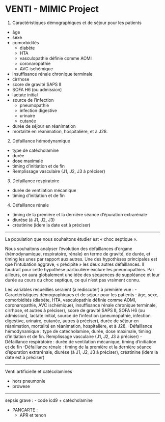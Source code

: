 # VENTI - MIMIC Project

1. Caractéristiques démographiques et de séjour pour les patients 
  * âge
  * sexe
  * comorbidités 
    * diabète
    * HTA
    * vasculopathie définie comme AOMI
    * coronaropathie
    * AVC ischémique
  * insuffisance rénale chronique terminale
  * cirrhose
  * score de gravité SAPS II
  * SOFA H6 (ou admission)
  * lactate initial
  * source de l’infection 
    * pneumopathie 
    * infection digestive
    * urinaire
    * cutanée
  * durée de séjour en réanimation
  * mortalité en réanimation, hospitalière, et à J28.
2. Défaillance hémodynamique
  * type de catécholamine
  * durée
  * dose maximale
  * timing d’initiation et de fin
  * Remplissage vasculaire (J1, J2, J3 à préciser)
3. Défaillance respiratoire
  * durée de ventilation mécanique
  * timing d’initiation et de fin
4. Défaillance rénale
  * timing de la première et la dernière séance d’épuration extrarénale
  * diurèse (à J1, J2, J3)
  * créatinine (idem la date est à préciser)
 
-------------------------------------------------------------------------------
La population que nous souhaitons étudier est « choc septique ».
 
Nous souhaitons analyser l’évolution des défaillances d’organe (hémodynamique, respiratoire, rénale) en terme de gravité, de durée, et timing les unes par rapport aux autres. Une des hypothèses principales est que l’intubation aggrave, « précipite » les deux autres défaillances. Il faudrait pour cette hypothèse particulière exclure les pneumopathies. Par ailleurs, on aura globalement une idée des séquences de suppléance et leur durée au cours du choc septique, ce qui n’est pas vraiment connu.
 
Les variables recueillies seraient (à rediscuter) à première vue :
                -Caractéristiques démographiques et de séjour pour les patients : âge, 
  sexe, comorbidités (diabète, HTA, vasculopathie définie comme AOMI, coronaropathie, AVC ischémique), insuffisance rénale chronique terminale, cirrhose, et autres à préciser), score de gravité SAPS II, SOFA H6 (ou admission), lactate initial, source de l’infection (pneumopathie, infection digestive, urinaire, cutanée, autres à préciser), durée de séjour en réanimation, mortalité en réanimation, hospitalière, et à J28.
                -Défaillance hémodynamique : type de catécholamine, durée, dose maximale, timing d’initiation et de fin. Remplissage vasculaire (J1, J2, J3 à préciser)
-Défaillance respiratoire : durée de ventilation mécanique, timing d’initiation et de fin
-Défaillance rénale : timing de la première et la dernière séance d’épuration extrarénale, diurèse (à J1, J2, J3 à préciser), créatinine (idem la date est à préciser)
 
----------------

Venti artificielle et catécolamines
- hors pneumonie
- prowese


-----
sepsis grave : 
    - code icd9 + catécholamine


- PANCARTE :
    - APR et tenon
